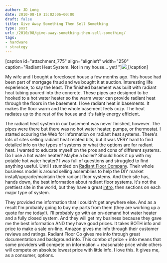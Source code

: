 ```yaml
---
author: JD Long
date: 2010-08-19 15:02:06+00:00
draft: false
title: Give Away Something Then Sell Something
type: post
url: /2010/08/give-away-something-then-sell-something/
tags:
- hardware
- strategy
---
```


[caption id="attachment_775" align="alignleft" width="250" caption="Radiant Heat System. Not in my house... yet! "][![](https://www.cerebralmastication.com/wp-content/uploads/2010/08/HOUSE-RENOVATION-11-045-A.jpg)
](http://www.radiantcompany.com/system/closed.shtml)[/caption]

My wife and I bought a foreclosed house a few months ago. This house had been part of mortgage fraud and we bought it at auction. Interesting life experience, to say the least. The finished basement was built with radiant heat tubing poured into the concrete. These pipes are designed to be hooked to a hot water heater so the warm water can provide radiant heat through the floors in the basement. I love radiant heat in basements. It makes the floor warm and the whole basement feels cozy. The heat radiates up to the rest of the house and it's fairly energy efficient.

The radiant heat system in our basement was never finished, however. The pipes were there but there was no hot water heater, pumps, or thermostat. I started scouring the Web for information on radiant heat systems. There's lots of sites selling radiant heat related bits, but it was VERY hard to find detailed info on the types of systems or what the options are for radiant heat. I wanted to educate myself on the pros and cons of different systems. Do I use a hot water heater? Maybe a boiler? Should hook it up with my potable hot water heater? I was full of questions and struggled to find anything useful. Until I stumbled on [Radiant Floor Company](http://www.radiantcompany.com/). Their whole business model is around selling assemblies to help the DIY market install/upgrade/maintain their radiant floor systems. And their site has, hands down, the best information about radiant floor systems. It's not the prettiest site in the world, but they have a great [intro](http://www.radiantcompany.com/system/overview.shtml), then sections on each major type of system.

They provided me information that I couldn't get anywhere else. And as a result I'm probably going to buy my parts from them (they are working up a quote for me today!). I'll probably go with an on-demand hot water heater and a fully closed system. And they will get my business because they gave me the best information AND they have good prices. It takes BOTH info and price to make a sale on-line. Amazon gives me info through their customer reviews and ratings. Radiant Floor Co gives me info through great documentation and background info. This combo of price + info means that some providers will compete on information + reasonable price while others will compete on absolute lowest price with little info. I love this. It gives me, as a consumer, options.
